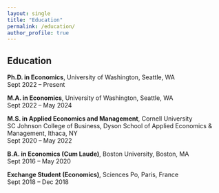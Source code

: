 ```yaml
---
layout: single
title: "Education"
permalink: /education/
author_profile: true
---
```


## Education

**Ph.D. in Economics**, University of Washington, Seattle, WA  
Sept 2022 – Present

**M.A. in Economics**, University of Washington, Seattle, WA  
Sept 2022 – May 2024

**M.S. in Applied Economics and Management**, Cornell University  
SC Johnson College of Business, Dyson School of Applied Economics & Management, Ithaca, NY  
Sept 2020 – May 2022

**B.A. in Economics (Cum Laude)**, Boston University, Boston, MA  
Sept 2016 – May 2020

**Exchange Student (Economics)**, Sciences Po, Paris, France  
Sept 2018 – Dec 2018
